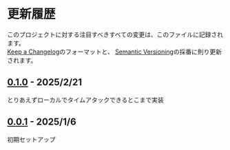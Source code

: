 # 更新履歴

このプロジェクトに対する注目すべきすべての変更は、このファイルに記録されます。  
[Keep a Changelog](https://keepachangelog.com/en/1.0.0/)のフォーマットと、
[Semantic Versioning](https://semver.org/spec/v2.0.0.html)の採番に則り更新されます。  

## [0.1.0] - 2025/2/21

とりあえずローカルでタイムアタックできるとこまで実装

## [0.0.1] - 2025/1/6

初期セットアップ

[0.1.0]: https://github.com/mimyquality/RaceAssemblyToolkit/releases/tag/0.1.0
[0.0.1]: https://github.com/mimyquality/RaceAssemblyToolkit/releases/tag/0.0.1
